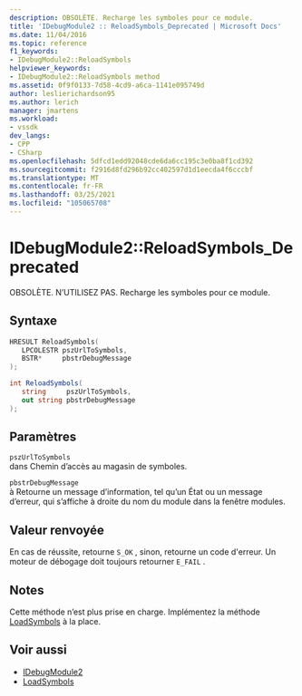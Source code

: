 ```yaml
---
description: OBSOLÈTE. Recharge les symboles pour ce module.
title: 'IDebugModule2 :: ReloadSymbols_Deprecated | Microsoft Docs'
ms.date: 11/04/2016
ms.topic: reference
f1_keywords:
- IDebugModule2::ReloadSymbols
helpviewer_keywords:
- IDebugModule2::ReloadSymbols method
ms.assetid: 0f9f0133-7d58-4cd9-a6ca-1141e095749d
author: leslierichardson95
ms.author: lerich
manager: jmartens
ms.workload:
- vssdk
dev_langs:
- CPP
- CSharp
ms.openlocfilehash: 5dfcd1edd92048cde6da6cc195c3e0ba8f1cd392
ms.sourcegitcommit: f2916d8fd296b92cc402597d1d1eecda4f6cccbf
ms.translationtype: MT
ms.contentlocale: fr-FR
ms.lasthandoff: 03/25/2021
ms.locfileid: "105065708"
---
```

# <a name="idebugmodule2reloadsymbols_deprecated"></a>IDebugModule2::ReloadSymbols_Deprecated
OBSOLÈTE. N’UTILISEZ PAS. Recharge les symboles pour ce module.

## <a name="syntax"></a>Syntaxe

```cpp
HRESULT ReloadSymbols( 
   LPCOLESTR pszUrlToSymbols,
   BSTR*     pbstrDebugMessage
);
```

```csharp
int ReloadSymbols( 
   string     pszUrlToSymbols,
   out string pbstrDebugMessage
);
```

## <a name="parameters"></a>Paramètres
`pszUrlToSymbols`\
dans Chemin d’accès au magasin de symboles.

`pbstrDebugMessage`\
à Retourne un message d’information, tel qu’un État ou un message d’erreur, qui s’affiche à droite du nom du module dans la fenêtre modules.

## <a name="return-value"></a>Valeur renvoyée
 En cas de réussite, retourne `S_OK` , sinon, retourne un code d'erreur. Un moteur de débogage doit toujours retourner `E_FAIL` .

## <a name="remarks"></a>Notes
 Cette méthode n’est plus prise en charge. Implémentez la méthode [LoadSymbols](../../../extensibility/debugger/reference/idebugmodule3-loadsymbols.md) à la place.

## <a name="see-also"></a>Voir aussi
- [IDebugModule2](../../../extensibility/debugger/reference/idebugmodule2.md)
- [LoadSymbols](../../../extensibility/debugger/reference/idebugmodule3-loadsymbols.md)
